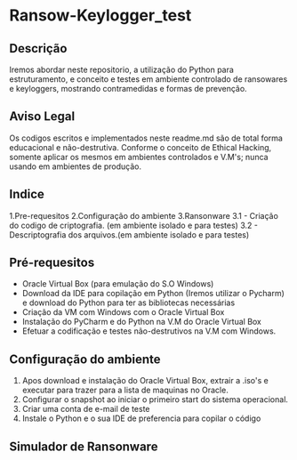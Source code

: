# Ransow-Keylogger_test

## Descrição

Iremos abordar neste repositorio, a utilização do Python para estruturamento, e conceito e testes em ambiente controlado de ransowares e keyloggers, mostrando contramedidas e formas de prevenção.

## Aviso Legal

Os codigos escritos e implementados neste readme.md são de total forma educacional e não-destrutiva.
Conforme o conceito de Ethical Hacking, somente aplicar os mesmos em ambientes controlados e V.M's; nunca usando em ambientes de produção.

## Indice

1.Pre-requesitos
2.Configuração do ambiente
3.Ransonware
3.1 - Criação do codigo de criptografia. (em ambiente isolado e para testes)
3.2 - Descriptografia dos arquivos.(em ambiente isolado e para testes)

## Pré-requesitos

- Oracle Virtual Box (para emulação do S.O Windows)
- Download da IDE para copilação em Python (Iremos utilizar o Pycharm) e download do Python para ter as bibliotecas necessárias
- Criação da VM com Windows com o Oracle Virtual Box
- Instalação do PyCharm e do Python na V.M do Oracle Virtual Box
- Efetuar a codificação e testes não-destrutivos na V.M com Windows.

## Configuração do ambiente

1. Apos download e instalação do Oracle Virtual Box, extrair a .iso's e executar para trazer para a lista de maquinas no Oracle.
2. Configurar o snapshot ao iniciar o primeiro start do sistema operacional.
3. Criar uma conta de e-mail de teste
4. Instale o Python e o sua IDE de preferencia para copilar o código

## Simulador de Ransonware


